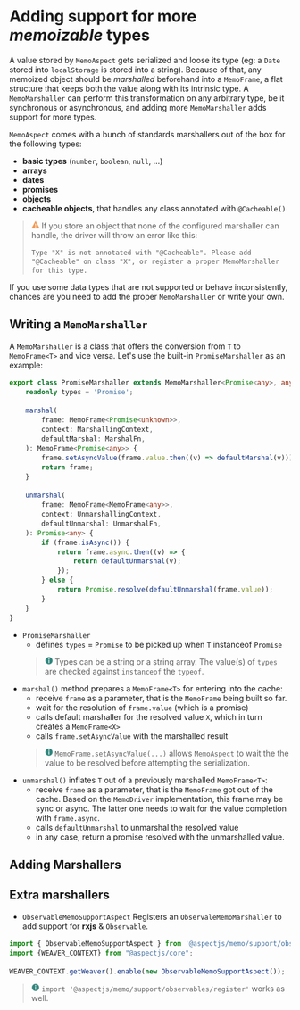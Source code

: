 # Adding support for more *memoizable* types

A value stored by `MemoAspect` gets serialized and loose its type (eg: a `Date` stored into `localStorage` is stored into a string).
Because of that, any memoized object should be *marshalled* beforehand into a `MemoFrame`, 
a flat structure that keeps both the value along with its intrinsic type.
A `MemoMarshaller` can perform this transformation on any arbitrary type, be it synchronous or asynchronous, 
and adding more `MemoMarshaller` adds support for more types.

`MemoAspect` comes with a bunch of standards marshallers out of the box for the following types:
 - **basic types** (`number`, `boolean`, `null`, ...)
 - **arrays**
 - **dates**
 - **promises**
 - **objects**
 - **cacheable objects**, that handles any class annotated with `@Cacheable()`

> ![warning] If you store an object that none of the configured marshaller can handle, the driver will throw an error like this:
> ```
> Type "X" is not annotated with "@Cacheable". Please add "@Cacheable" on class "X", or register a proper MemoMarshaller for this type.
> ```

If you use some data types that are not supported or behave inconsistently, 
chances are you need to add the proper `MemoMarshaller` or write your own.

## Writing a `MemoMarshaller`

A `MemoMarshaller` is a class that offers the conversion from `T` to `MemoFrame<T>` and vice versa.
Let's use the built-in `PromiseMarshaller` as an example:

```typescript
export class PromiseMarshaller extends MemoMarshaller<Promise<any>, any> {
    readonly types = 'Promise';

    marshal(
        frame: MemoFrame<Promise<unknown>>,
        context: MarshallingContext,
        defaultMarshal: MarshalFn,
    ): MemoFrame<Promise<any>> {
        frame.setAsyncValue(frame.value.then((v) => defaultMarshal(v)));
        return frame;
    }

    unmarshal(
        frame: MemoFrame<MemoFrame<any>>,
        context: UnmarshallingContext,
        defaultUnmarshal: UnmarshalFn,
    ): Promise<any> {
        if (frame.isAsync()) {
            return frame.async.then((v) => {
                return defaultUnmarshal(v);
            });
        } else {
            return Promise.resolve(defaultUnmarshal(frame.value));
        }
    }
}
```
- `PromiseMarshaller`
    - defines `types` = `Promise` to be picked up when `T` instanceof `Promise`
    > ![info] Types can be a string or a string array. The value(s) of `types` are checked against `instanceof` the `typeof`.
- `marshal()` method prepares a `MemoFrame<T>` for entering into the cache: 
    - receive `frame` as a parameter, that is the `MemoFrame` being built so far.
    - wait for the resolution of `frame.value` (which is a promise)
    - calls default marshaller for the resolved value `X`, which in turn creates a `MemoFrame<X>` 
    - calls `frame.setAsyncValue` with the marshalled result
    > ![info] `MemoFrame.setAsyncValue(...)` allows `MemoAspect` to wait the the value to be resolved before attempting the serialization.
- `unmarshal()` inflates `T` out of a previously marshalled `MemoFrame<T>`: 
    - receive `frame` as a parameter, that is the `MemoFrame` got out of the cache. 
    Based on the `MemoDriver` implementation, this frame may be sync or async.
    The latter one needs to wait for the value completion with `frame.async`.
    - calls `defaultUnmarshal` to unmarshal the resolved value
    - in any case, return a promise resolved with the unmarshalled value.

## Adding Marshallers


## Extra marshallers

- `ObservableMemoSupportAspect`
Registers an `ObservaleMemoMarshaller` to add support for **rxjs** & `Observable`.

```typescript
import { ObservableMemoSupportAspect } from '@aspectjs/memo/support/observables';
import {WEAVER_CONTEXT} from "@aspectjs/core";

WEAVER_CONTEXT.getWeaver().enable(new ObservableMemoSupportAspect());
```
> ![info] `import '@aspectjs/memo/support/observables/register'` works as well.

[info]: ../../../../.README/picto/12px/info.png
[tip]: ../../../../.README/picto/12px/success.png
[danger]: ../../../../.README/picto/12px/danger.png
[warning]: ../../../../.README/picto/12px/warning.png
[error]: ../../../../.README/picto/12px/error.png

